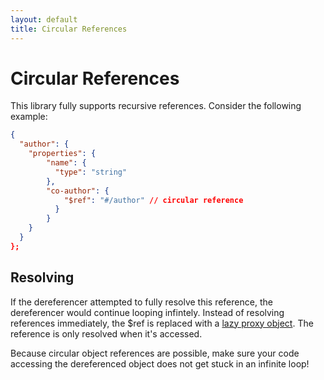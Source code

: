 ```yaml
---
layout: default
title: Circular References
---
```


# Circular References

This library fully supports recursive references.  Consider the following example:

```json
{
  "author": {
    "properties": {
        "name": {
          "type": "string"
        },
        "co-author": {
            "$ref": "#/author" // circular reference
          }
        }
    }
  }
};
```

## Resolving

If the dereferencer attempted to fully resolve this reference, the dereferencer would continue looping infintely.  Instead of resolving references immediately, the $ref is replaced with a [lazy proxy object](https://github.com/mlambley/json-reference/blob/master/src/Reference.php).  The reference is only resolved when it's accessed.

Because circular object references are possible, make sure your code accessing the dereferenced object does not get stuck in an infinite loop!
